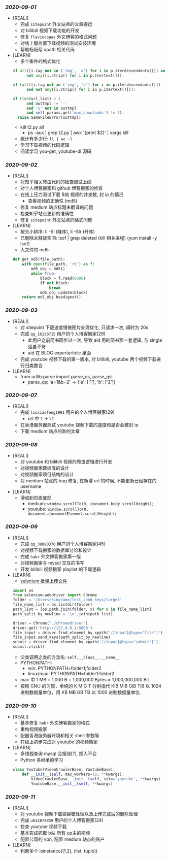 ### *2020-09-01*
- [REALI]
  - 完成 `sitepoint` 外文站点的文章搬运
  - 对 bilibili 视频下载功能的开发
  - 修复 `flaviocopes` 外文博客的格式问题
  - 对线上服务器下载视频的测试安装环境
  - 帮助杨阳写 xpath 相关代码
- [LEARN]
  - 多个条件的格式优化
  ```py
  if all([i.tag not in ('img', 'a') for i in p.iterdescendants()]) and \
        not any([i.strip() for i in p.itertext()]):

  if (all([i.tag not in ('img', 'a') for i in p.iterdescendants()])
        and not any([i.strip() for i in p.itertext()])):

  if (len(url_list) > 1
        and outtmpl != '-'
        and '%' not in outtmpl
        and self.params.get('max_downloads') != 1):
    raise SameFileError(outtmpl)
  ```
  - kill t2.py all
    - ps -aux | grep t2.py | awk '{print $2}' | xargs kill
  - 统计有多少行: `ll | wc -l`
  - 学习下载视频的代码逻辑
  - 阅读学习 you-get, youtube-dl 源码

### *2020-09-02*
- [REALI]
  - 对知乎相关爬虫代码的检查调试上线
  - 对个人博客搬家和 github 博客搬家的检查
  - 在线上压力测试下载 B站 视频的并发数, 封 ip 的情况
    - 查看视频的正确性 (md5)
  - 修复 medium 站点标题未翻译的问题
  - 检查知乎站点更新的准确性
  - 修复 `sitepoint` 外文站点的格式问题
- [LEARN]
  - 按大小排序: ll -Sl (降序), ll -Slr (升序)
  - 已删除未释放空间: lsof | grep deleted (kill 相关进程) (yum install -y lsof)
  - 大文件的 md5
  ```py
  def get_md5(file_path):
      with open(file_path, 'rb') as f:
          md5_obj = md5()
          while True:
              block = f.read(8096)
              if not block:
                  break
              md5_obj.update(block)
      return md5_obj.hexdigest()
  ```

### *2020-09-03*
- [REALI]
  - 对 sitepoint 下载速度慢做图片处理优化, 只请求一次, 超时为 20s
  - 完成 `qq_16130715` 用户的个人博客搬家(29)
    - 此用户之前简书同步过一次, 导致 aid 用的简书那一套逻辑, 与 single 这套不符
    - aid 在 BLOG.expertarticle 里面
  - 完成 youtube 视频下载的第一版本, 对 bilibili, youtube 两个视频下载进行归类整合
- [LEARN]
  - from urllib.parse import parse_qs, parse_qsl
    - parse_qs: 'a=1&b=2' -> {'a': ['1'], 'b': ['2']}

### *2020-09-07*
- [REALI]
  - 完成 `liuxiaofeng1991` 用户的个人博客搬家(29)
    - url 中 `?` -> `\?`
  - 在香港服务器测试 youtube 视频下载的速度和是否会被封 ip
  - 下载 medium 站点的新的文章

### *2020-09-08*
- [REALI]
  - 对 youtube 和 bilibili 视频的爬虫逻辑进行开发
  - 对视频搬家数据库的设计
  - 对视频搬家项目结构的设计
  - 对 medium 站点的 bug 修复, 在新增 url 的时候, 不能更新已经存在的 username
- [LEARN]
  - 滑动到页面底部
    - medium: `window.scrollTo(0, document.body.scrollHeight);`
    - youtube: `window.scrollTo(0, document.documentElement.scrollHeight);`

### *2020-09-09*
- [REALI]
  - 完成 `qq_38080370` 用户的个人博客搬家(45)
  - 对视频下载搬家的数据库讨论和设计
  - 完成 `habr` 外文博客搬家第一版
  - 对视频搬家与 mysql 交互的书写
  - 开发 bilibili 视频搬家 playlist 的下载逻辑
- [LEARN]
  - [selenium 批量上传文件](https://mp.weixin.qq.com/s/WUFDWpKdN9cT427F8aVL8A)
  ```py
  import os
  from selenium.webdriver import Chrome
  folder = '/Users/kingname/test_send_keys/target'
  file_name_list = os.listdir(folder)
  path_list = [os.path.join(folder, x) for x in file_name_list]
  path_split_by_newline = '\n'.join(path_list)

  driver = Chrome('./chromedriver')
  driver.get('http://127.0.0.1:5000')
  file_input = driver.find_element_by_xpath('//input[@type="file"]')
  file_input.send_keys(path_split_by_newline)
  submit = driver.find_element_by_xpath('//input[@type="submit"]')
  submit.click()
  ```
  - 父类调用之类的方法名: `self.__class__.__name__`
  - PYTHONPATH:
    - win: PYTHONPATH=folder1;folder2
    - linux/mac: PYTHONPATH=folder1:folder2
  - mac 中 1 MB = 1,000 B = 1,000,000 Bytes = 1,000,000,000 Bit
  - 按照 GNU 的习惯，单纯的 K M G T 分别指代 KiB MiB GiB TiB 以 1024 进制数据量单位，用 KB MB GB TB 以 1000 进制数据量单位.

### *2020-09-10*
- [REALI]
  - 基本修复 `habr` 外文博客搬家的格式
  - 重构视频搬家
  - 配置香港服务器环境和相关 shell 参数等
  - 在线上初步完成对 youtube 的视频搬家
- [LEARN]
  - 多线程查询 mysql 会报错[?], 插入不会
  - Python 多继承的学习
  ```py
  class Youtube(VideoCrawlerBase, YoutubeBase):
      def __init__(self, max_workers=10, **kwargs):
          VideoCrawlerBase.__init__(self, site='youtube', **kwargs)
          YoutubeBase.__init__(self, **kwargs)
  ```

### *2020-09-11*
- [REALI]
  - 对 youtube 视频下载做容错处理以及上传完成后的删除处理
  - 完成 `u012874859` 用户的个人博客搬家(24)
  - 检查 youtube 视频下载
  - 基本完成抓取 b站 所有 up主的视频
  - 配置公司的 vpn, 配置 medium 站点的账户
- [LEARN]
  - 判断多个 isinstance((1,2), (list, tuple))